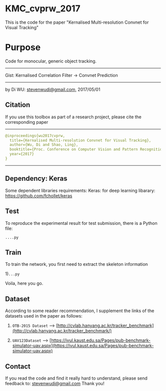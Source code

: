 # KMC_cvprw_2017
This is the code for the paper "Kernalised Multi-resolution Convnet for Visual Tracking"


Purpose
=============
Code for monocular, generic object tracking.

******************************************************************************************************
Gist: Kernalised Correlation Filter -> Convnet Prediction
******************************************************************************************************
by Di WU: stevenwudi@gmail.com, 2017/05/01


Citation
-------
If you use this toolbox as part of a research project, please cite the corresponding paper
******************************************************************************************************
```yaml
@inproceedings{wu2017cvprw,
  title={Kernalised Multi-resolution Convnet for Visual Tracking},
  author={Wu, Di and Shao, Ling},
  booktitle={Proc. Conference on Computer Vision and Pattern Recognition (CVPR) Workshop},
  year={2017}
}
```
******************************************************************************************************


Dependency: Keras
-------
Some dependent libraries requirements:
Keras: for deep learning libarary:  https://github.com/fchollet/keras

	
Test
-------
To reproduce the experimental result for test submission, there is a Python file:

`....py` 

Train
-------
To train the network, you first need to extract the skeleton information

1)`...py`

Voila, here you go.

Dataset
-------
According to some reader recommendation, I supplement the links of the datasets used in the paper as follows:

1) `OTB-2015 Dataset` --> [http://cvlab.hanyang.ac.kr/tracker_benchmark](http://cvlab.hanyang.ac.kr/tracker_benchmark/)


2) `UAV123Dataset` --> [https://ivul.kaust.edu.sa/Pages/pub-benchmark-simulator-uav.aspx](https://ivul.kaust.edu.sa/Pages/pub-benchmark-simulator-uav.aspx)


Contact
-------
If you read the code and find it really hard to understand, please send feedback to: stevenwudi@gmail.com
Thank you!
